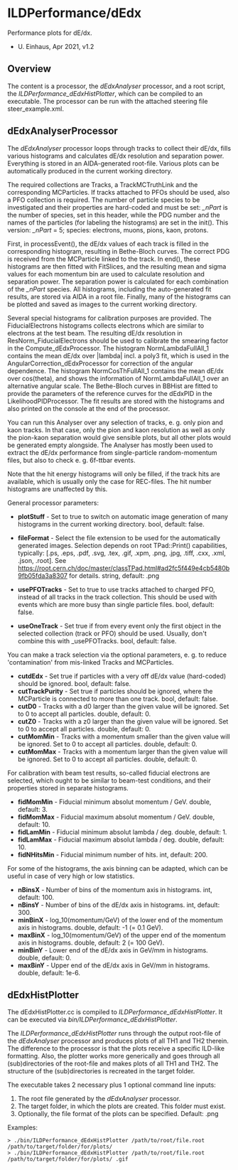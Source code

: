 # ILDPerformance/dEdx

Performance plots for dE/dx.

- U. Einhaus, Apr 2021, v1.2

## Overview

The content is a processor, the *dEdxAnalyser* processor, and a root script, the *ILDPerformance_dEdxHistPlotter*, which can be compiled to an executable.
The processor can be run with the attached steering file steer_example.xml.


## dEdxAnalyserProcessor

The *dEdxAnalyser* processor loops through tracks to collect their dE/dx, fills various histograms and calculates dE/dx resolution and separation power.
Everything is stored in an AIDA-generated root-file.
Various plots can be automatically produced in the current working directory.

The required collections are Tracks, a TrackMCTruthLink and the corresponding MCParticles.
If tracks attached to PFOs should be used, also a PFO collection is required.
The number of particle species to be investigated and their properties are hard-coded and must be set:
*_nPart* is the number of species, set in this header, while the PDG number and the names of the particles (for labeling the histograms) are set in the init().
This version: *_nPart* = 5; species: electrons, muons, pions, kaon, protons.

First, in processEvent(), the dE/dx values of each track is filled in the corresponding histogram, resulting in Bethe-Bloch curves.
The correct PDG is received from the MCParticle linked to the track.
In end(), these histograms are then fitted with FitSlices, and the resulting mean and sigma values for each momentum bin are used to calculate resolution and separation power.
The separation power is calculated for each combination of the *_nPart* species.
All histograms, including the auto-generated fit results, are stored via AIDA in a root file.
Finally, many of the histograms can be plotted and saved as images to the current working directory.

Several special histograms for calibration purposes are provided.
The FiducialElectrons histograms collects electrons which are similar to electrons at the test beam. The resulting dE/dx resolution in ResNorm_FiducialElectrons should be used to calibrate the smearing factor in the Compute_dEdxProcessor.
The histogram NormLambdaFullAll_1 contains the mean dE/dx over |lambda| incl. a poly3 fit, which is used in the AngularCorrection_dEdxProcessor for correction of the angular dependence.
The histogram NormCosThFullAll_1 contains the mean dE/dx over cos(theta), and shows the information of NormLambdaFullAll_1 over an alternative angular scale.
The Bethe-Bloch curves in BBHist are fitted to provide the parameters of the reference curves for the dEdxPID in the LikelihoodPIDProcessor.
The fit results are stored with the histograms and also printed on the console at the end of the processor.

You can run this Analyser over any selection of tracks, e. g. only pion and kaon tracks.
In that case, only the pion and kaon resolution as well as only the pion-kaon separation would give sensible plots, but all other plots would be generated empty alongside.
The Analyser has mostly been used to extract the dE/dx performance from single-particle random-momentum files, but also to check e. g. 6f-ttbar events.

Note that the hit energy histograms will only be filled, if the track hits are available, which is usually only the case for REC-files.
The hit number histograms are unaffected by this.

General processor parameters:

- **plotStuff** - Set to true to switch on automatic image generation of many histograms in the current working directory.
  bool, default: false.
- **fileFormat** - Select the file extension to be used for the automatically generated images.
  Selection depends on root TPad::Print() capabilities, typically: [.ps, .eps, .pdf, .svg, .tex, .gif, .xpm, .png, .jpg, .tiff, .cxx, .xml, .json, .root].
  See https://root.cern.ch/doc/master/classTPad.html#ad2fc5f449e4cb5480b9fb05fda3a8307 for details.
  string, default: .png

- **usePFOTracks** - Set to true to use tracks attached to charged PFO, instead of all tracks in the track collection. This should be used with events which are more busy than single particle files.
  bool, default: false.
- **useOneTrack** - Set true if from every event only the first object in the selected collection (track or PFO) should be used. Usually, don't combine this with _usePFOTracks.
  bool, default: false.

You can make a track selection via the optional parameters, e. g. to reduce 'contamination' from mis-linked Tracks and MCParticles.

- **cutdEdx** - Set true if particles with a very off dE/dx value (hard-coded) should be ignored.
  bool, default: false.
- **cutTrackPurity** - Set true if particles should be ignored, where the MCParticle is connected to more than one track.
  bool, default: false.
- **cutD0** - Tracks with a d0 larger than the given value will be ignored. Set to 0 to accept all particles.
  double, default: 0.
- **cutZ0** - Tracks with a z0 larger than the given value will be ignored. Set to 0 to accept all particles.
  double, default: 0.
- **cutMomMin** - Tracks with a momentum smaller than the given value will be ignored. Set to 0 to accept all particles.
  double, default: 0.
- **cutMomMax** - Tracks with a momentum larger than the given value will be ignored. Set to 0 to accept all particles.
  double, default: 0.
 
For calibration with beam test results, so-called fiducial electrons are selected, which ought to be similar to beam-test conditions, and their properties stored in separate histograms.

- **fidMomMin** - Fiducial minimum absolut momentum / GeV.
  double, default: 3.
- **fidMomMax** - Fiducial maximum absolut momentum / GeV.
  double, default: 10.
- **fidLamMin** - Fiducial minimum absolut lambda / deg.
  double, default: 1.
- **fidLamMax** - Fiducial maximum absolut lambda / deg.
  double, default: 10.
- **fidNHitsMin** - Fiducial minimum number of hits.
  int, default: 200.

For some of the histograms, the axis binning can be adapted, which can be useful in case of very high or low statistics.

- **nBinsX** - Number of bins of the momentum axis in histograms.
  int, default: 100.
- **nBinsY** - Number of bins of the dE/dx axis in histograms.
  int, default: 300.
- **minBinX** - log_10(momentum/GeV) of the lower end of the momentum axis in histograms.
  double, default: -1 (= 0.1 GeV).
- **maxBinX** - log_10(momentum/GeV) of the upper end of the momentum axis in histograms.
  double, default: 2 (= 100 GeV).
- **minBinY** - Lower end of the dE/dx axis in GeV/mm in histograms.
  double, default: 0.
- **maxBinY** - Upper end of the dE/dx axis in GeV/mm in histograms.
  double, default: 1e-6.


## dEdxHistPlotter

The dEdxHistPlotter.cc is compiled to *ILDPerformance_dEdxHistPlotter*.
It can be executed via *bin/ILDPerformance_dEdxHistPlotter*.

The *ILDPerformance_dEdxHistPlotter* runs through the output root-file of the *dEdxAnalyser* processor and produces plots of all TH1 and TH2 therein.
The difference to the processor is that the plots receive a specific ILD-like formatting.
Also, the plotter works more generically and goes through all (sub)directories of the root-file and makes plots of all TH1 and TH2.
The structure of the (sub)directories is recreated in the target folder.

The executable takes 2 necessary plus 1 optional command line inputs:
1. The root file generated by the *dEdxAnalyser* processor.
2. The target folder, in which the plots are created. This folder must exist.
3. Optionally, the file format of the plots can be specified. Default: .png

Examples:
```shell
> ./bin/ILDPerformance_dEdxHistPlotter /path/to/root/file.root /path/to/target/folder/for/plots/
> ./bin/ILDPerformance_dEdxHistPlotter /path/to/root/file.root /path/to/target/folder/for/plots/ .gif
```
